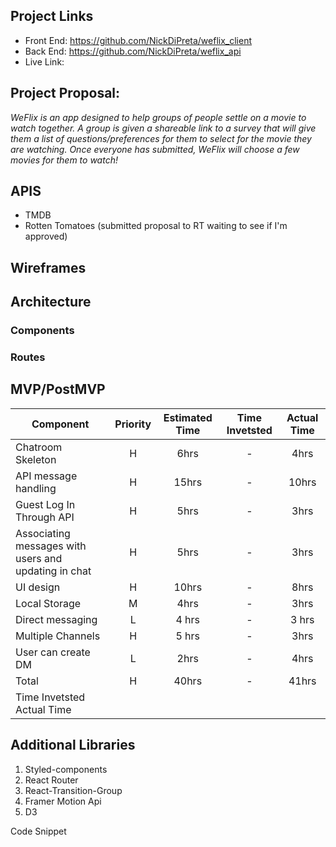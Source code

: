 ## Project Links
- Front End: https://github.com/NickDiPreta/weflix_client
- Back End: https://github.com/NickDiPreta/weflix_api
- Live Link:

## **Project Proposal:**

*WeFlix is an app designed to help groups of people settle on a movie to watch together. A group is given a shareable link to a survey that will give them a list of questions/preferences for them to select for the movie they are watching. Once everyone has submitted, WeFlix will choose a few movies for them to watch!*


## APIS
- TMDB
- Rotten Tomatoes (submitted proposal to RT waiting to see if I'm approved)


## Wireframes


## Architecture
### **Components**
### **Routes**

## MVP/PostMVP

| Component | Priority | Estimated Time | Time Invetsted | Actual Time |
| --- | :---: |  :---: | :---: | :---: |
| Chatroom Skeleton | H | 6hrs| - | 4hrs |
| API message handling | H | 15hrs| - | 10hrs |
| Guest Log In Through API | H | 5hrs| - | 3hrs |
| Associating messages with users and updating in chat | H | 5hrs| - | 3hrs |
| UI design | H | 10hrs| - | 8hrs |
| Local Storage | M | 4hrs | - | 3hrs|
| Direct messaging | L | 4 hrs | - | 3 hrs|
| Multiple Channels | H | 5 hrs | - | 3hrs |
| User can create DM | L | 2hrs | - | 4hrs |
| Total | H | 40hrs| - | 41hrs |
 | 	Time Invetsted	Actual Time



## Additional Libraries 
1. Styled-components
2. React Router
3. React-Transition-Group
4. Framer Motion Api
5. D3
   


Code Snippet
